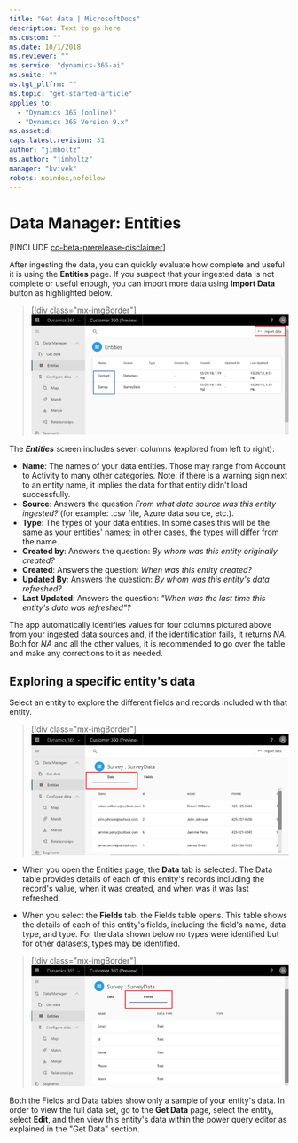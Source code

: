```yaml
---
title: "Get data | MicrosoftDocs"
description: Text to go here
ms.custom: ""
ms.date: 10/1/2018
ms.reviewer: ""
ms.service: "dynamics-365-ai"
ms.suite: ""
ms.tgt_pltfrm: ""
ms.topic: "get-started-article"
applies_to: 
  - "Dynamics 365 (online)"
  - "Dynamics 365 Version 9.x"
ms.assetid: 
caps.latest.revision: 31
author: "jimholtz"
ms.author: "jimholtz"
manager: "kvivek"
robots: noindex,nofollow
---
```

# Data Manager: Entities

[!INCLUDE [cc-beta-prerelease-disclaimer](../includes/cc-beta-prerelease-disclaimer.md)]

After ingesting the data, you can quickly evaluate how complete and useful it is using the **Entities** page. If you suspect that your ingested data is not complete or useful enough, you can import more data using **Import Data** button as highlighted below. 

> [!div class="mx-imgBorder"] 
> ![](media/scorecard-entities-import-data.png "Entities import data")

The ***Entities*** screen includes seven columns (explored from left to right): 
- **Name**: The names of your data entities. Those may range from Account to Activity to many other categories. Note:  if there is a warning sign next to an entity name, it implies the data for that entity didn't load successfully. 
- **Source**: Answers the question *From what data source was this entity ingested?* (for example: .csv file, Azure data source, etc.).
- **Type**: The types of your data entities. In some cases this will be the same as your entities' names; in other cases, the types will differ from the name.
- **Created by**: Answers the question: *By whom was this entity originally created?*
- **Created**: Answers the question: *When was this entity created?*
- **Updated By**: Answers the question: *By whom was this entity's data refreshed?*
- **Last Updated**: Answers the question: *"When was the last time this entity's data was refreshed"?*

The app automatically identifies values for four columns pictured above from your ingested data sources and, if the identification fails, it returns *NA*. Both for *NA* and all the other values, it is recommended to go over the table and make any corrections to it as needed.

## Exploring a specific entity's data
Select an entity to explore the different fields and records included with that entity.

> [!div class="mx-imgBorder"] 
> ![](media/data-manager-entities-data.png "Data manager entities")

- When you open the Entities page, the **Data** tab is selected. The Data table provides details of each of this entity's records including the record's value, when it was created, and when was it was last refreshed.

- When you select the **Fields** tab, the Fields table opens. This table shows the details of each of this entity's fields, including the field's name, data type, and type. For the data shown below no types were identified but for other datasets, types may be identified.

> [!div class="mx-imgBorder"] 
> ![](media/data-manager-entities-fields.png "Data manager fields")

Both the Fields and Data tables show only a sample of your entity's data. In order to view the full data set, go to the **Get Data** page, select the entity, select **Edit**, and then view this entity's data within the power query editor as explained in the "Get Data" section.
